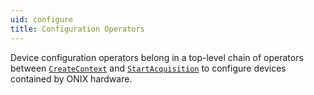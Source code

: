 ```yaml
---
uid: configure
title: Configuration Operators
---
```


Device configuration operators belong in a top-level chain of operators between [`CreateContext`](xref:OpenEphys.Onix1.CreateContext) and [`StartAcquisition`](xref:OpenEphys.Onix1.StartAcquisition) to configure devices contained by ONIX hardware.